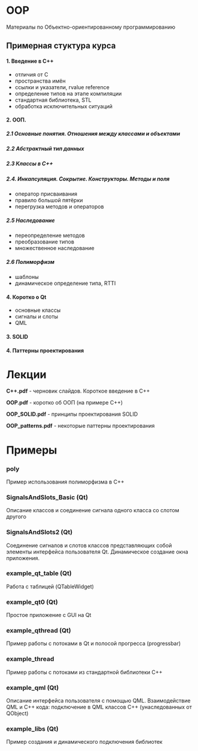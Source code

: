 # OOP

Материалы по Объектно-ориентированному программированию

## Примерная стуктура курса
#### 1. Введение в С++

   * отличия от C
   * пространства имён
   * ссылки и указатели,  rvalue reference
   * определение типов на этапе компиляции
   * стандартная библиотека, STL
   * обработка исключительных ситуаций
  
####  2. ООП. 

  ##### 2.1 Основные понятия. Отношения между классами и объектами
  
  ##### 2.2 Абстрактный тип данных
  
  ##### 2.3 Классы в C++
  
  ##### 2.4. Инкапсуляция. Сокрытие. Конструкторы. Методы и поля
  
   * оператор присваивания
   * правило большой пятёрки
   * перегрузка методов и операторов
    
  ##### 2.5 Наследование
  
   * переопределение методов
   * преобразование типов
   * множественное наследование
    
  ##### 2.6 Полиморфизм
  
   * шаблоны
   * динамическое определение типа, RTTI

#### 4. Коротко о Qt

   * основные классы
   * сигналы и слоты
   * QML

#### 3. SOLID

#### 4. Паттерны проектирования


# Лекции

**С++.pdf** - черновик слайдов. Короткое введение в C++

**OOP.pdf** - коротко об ООП (на примере C++)

**OOP_SOLID.pdf** - принципы проектирования SOLID

**OOP_patterns.pdf** - некоторые паттерны проектирования

# Примеры

### poly 
Пример использования полиморфизма в C++

### SignalsAndSlots_Basic (Qt)
Описание классов и соединение сигнала одного класса со слотом другого

### SignalsAndSlots2 (Qt)
Соединение сигналов и слотов классов представляющих собой элементы интерфейса пользователя Qt.
Динамическое создание окна приложения.

### example_qt_table (Qt)
Работа с таблицей (QTableWidget)


### example_qt0 (Qt)
Простое приложение с GUI на Qt

### example_qthread (Qt)
Пример работы с потоками в Qt и полосой прогресса (progressbar)

### example_thread
Пример работы с потоками из стандартной библиотеки C++


### example_qml (Qt)
Описание интерфейса пользователя с помощью QML.
Взаимодействие QML и C++ кода: подключение в QML классов C++ (унаследованных от QObject)

### example_libs (Qt)
Пример создания и динамического подключения библиотек
